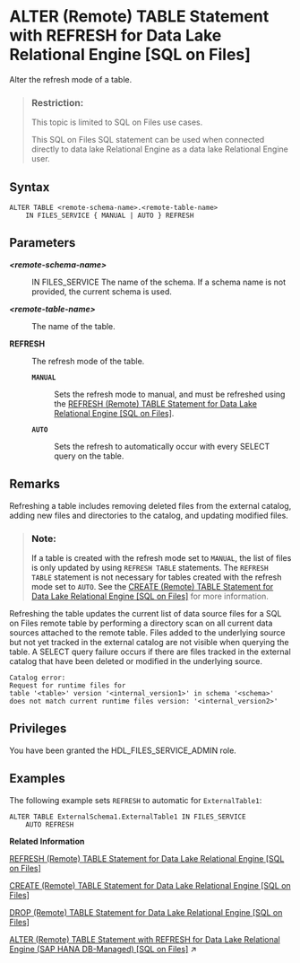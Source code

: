 <!-- loioae5645003caf4d14bcd05ca4d8f3219e -->

# ALTER \(Remote\) TABLE Statement with REFRESH for Data Lake Relational Engine \[SQL on Files\]

Alter the refresh mode of a table.



> ### Restriction:  
> This topic is limited to SQL on Files use cases.
> 
> This SQL on Files SQL statement can be used when connected directly to data lake Relational Engine as a data lake Relational Engine user.



<a name="loioae5645003caf4d14bcd05ca4d8f3219e__ATR_syntax"/>

## Syntax

```
ALTER TABLE <remote-schema-name>.<remote-table-name>
    IN FILES_SERVICE { MANUAL | AUTO } REFRESH
```



<a name="loioae5645003caf4d14bcd05ca4d8f3219e__ATR_parameters"/>

## Parameters


<dl>
<dt><b>

*<remote-schema-name\>*

</b></dt>
<dd>

IN FILES\_SERVICE The name of the schema. If a schema name is not provided, the current schema is used.



</dd><dt><b>

*<remote-table-name\>*

</b></dt>
<dd>

The name of the table.



</dd><dt><b>

REFRESH

</b></dt>
<dd>

The refresh mode of the table.


<dl>
<dt><b>

`MANUAL`

</b></dt>
<dd>

Sets the refresh mode to manual, and must be refreshed using the [REFRESH \(Remote\) TABLE Statement for Data Lake Relational Engine \[SQL on Files\]](refresh-remote-table-statement-for-data-lake-relational-engine-sql-on-files-e275657.md).



</dd><dt><b>

`AUTO`

</b></dt>
<dd>

Sets the refresh to automatically occur with every SELECT query on the table.



</dd>
</dl>



</dd>
</dl>



<a name="loioae5645003caf4d14bcd05ca4d8f3219e__ATR_remarks"/>

## Remarks

Refreshing a table includes removing deleted files from the external catalog, adding new files and directories to the catalog, and updating modified files.

> ### Note:  
> If a table is created with the refresh mode set to `MANUAL`, the list of files is only updated by using `REFRESH TABLE` statements. The `REFRESH TABLE` statement is not necessary for tables created with the refresh mode set to `AUTO`. See the [CREATE \(Remote\) TABLE Statement for Data Lake Relational Engine \[SQL on Files\]](create-remote-table-statement-for-data-lake-relational-engine-sql-on-files-beffc07.md) for more information.

Refreshing the table updates the current list of data source files for a SQL on Files remote table by performing a directory scan on all current data sources attached to the remote table. Files added to the underlying source but not yet tracked in the external catalog are not visible when querying the table. A SELECT query failure occurs if there are files tracked in the external catalog that have been deleted or modified in the underlying source.

```
Catalog error:
Request for runtime files for 
table '<table>' version '<internal_version1>' in schema '<schema>' 
does not match current runtime files version: '<internal_version2>'
```



<a name="loioae5645003caf4d14bcd05ca4d8f3219e__section_l3n_psd_j4b"/>

## Privileges

You have been granted the HDL\_FILES\_SERVICE\_ADMIN role.



<a name="loioae5645003caf4d14bcd05ca4d8f3219e__ATR_example"/>

## Examples

The following example sets `REFRESH` to automatic for `ExternalTable1`:

```
ALTER TABLE ExternalSchema1.ExternalTable1 IN FILES_SERVICE
	AUTO REFRESH
```

**Related Information**  


[REFRESH \(Remote\) TABLE Statement for Data Lake Relational Engine \[SQL on Files\]](refresh-remote-table-statement-for-data-lake-relational-engine-sql-on-files-e275657.md "Update the current list of data source files for a SQL on Files remote table by performing a directory scan on all current data sources attached to this remote table.")

[CREATE \(Remote\) TABLE Statement for Data Lake Relational Engine \[SQL on Files\]](create-remote-table-statement-for-data-lake-relational-engine-sql-on-files-beffc07.md "Create a remote table managed by SQL on Files.")

[DROP \(Remote\) TABLE Statement for Data Lake Relational Engine \[SQL on Files\]](drop-remote-table-statement-for-data-lake-relational-engine-sql-on-files-f81d073.md "Drop a remote table from a SQL on Files external catalog.")

[ALTER (Remote) TABLE Statement with REFRESH for Data Lake Relational Engine (SAP HANA DB-Managed) [SQL on Files]](https://help.sap.com/viewer/a898e08b84f21015969fa437e89860c8/2023_2_QRC/en-US/ff7b384154d0499594c61f49329dce04.html "Alter the refresh mode of a table.") :arrow_upper_right:

